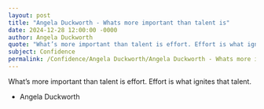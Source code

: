 ```yaml
---
layout: post
title: "Angela Duckworth - Whats more important than talent is"
date: 2024-12-28 12:00:00 -0000
author: Angela Duckworth
quote: "What’s more important than talent is effort. Effort is what ignites that talent."
subject: Confidence
permalink: /Confidence/Angela Duckworth/Angela Duckworth - Whats more important than talent is
---
```


What’s more important than talent is effort. Effort is what ignites that talent.

- Angela Duckworth
